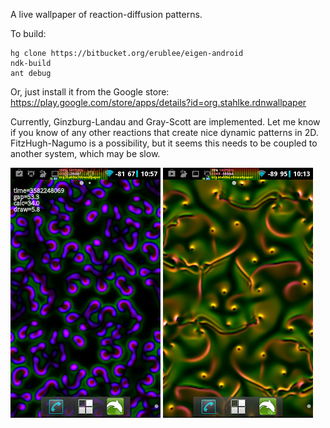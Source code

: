 A live wallpaper of reaction-diffusion patterns.

To build:

    hg clone https://bitbucket.org/erublee/eigen-android
    ndk-build
    ant debug

Or, just install it from the Google store:
https://play.google.com/store/apps/details?id=org.stahlke.rdnwallpaper

Currently, Ginzburg-Landau and Gray-Scott are implemented.  Let me know if you know of any
other reactions that create nice dynamic patterns in 2D.  FitzHugh-Nagumo is a possibility, but
it seems this needs to be coupled to another system, which may be slow.

![Screenshot 1](ss_gs.png)
![Screenshot 1](ss_gl.png)
